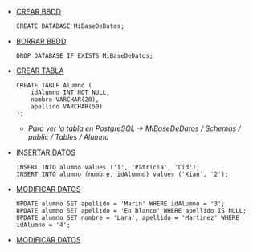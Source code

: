 - [CREAR BBDD]()
	~~~~
 	CREATE DATABASE MiBaseDeDatos;
 	~~~~
- [BORRAR BBDD]()
 	~~~~
 	DROP DATABASE IF EXISTS MiBaseDeDatos;
 	~~~~

 - [CREAR TABLA]()
	~~~
	CREATE TABLE Alumno (
 		idAlumno INT NOT NULL,
 		nombre VARCHAR(20),
 		apellido VARCHAR(50)
 	);
	~~~
   	- *Para ver la tabla en PostgreSQL -> MiBaseDeDatos / Schemas / public / Tables / Alumno*
- [INSERTAR DATOS]()
  	~~~~
	INSERT INTO alumno values ('1', 'Patricia', 'Cid');
	INSERT INTO alumno (nombre, idAlumno) values ('Xian', '2');
   	~~~~
- [MODIFICAR DATOS]()
  	~~~~
	UPDATE alumno SET apellido = 'Marin' WHERE idAlumno = '3';
	UPDATE alumno SET apellido = 'En blanco' WHERE apellido IS NULL;
	UPDATE alumno SET nombre = 'Lara', apellido = 'Martinez' WHERE idAlumno = '4';
   	~~~~
- [MODIFICAR DATOS]()
  	~~~~
   	~~~~

